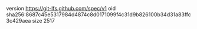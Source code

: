 version https://git-lfs.github.com/spec/v1
oid sha256:8687c45e5317984d4874c8d0171099f4c31d9b826100b34d31a83ffc3c429aea
size 2517
